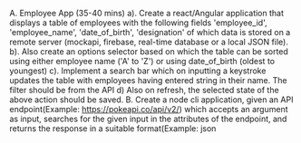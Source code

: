 A. Employee App (35-40 mins)
a). Create a react/Angular application that displays a table of employees with the following fields
'employee_id', 'employee_name', 'date_of_birth', 'designation' of which data is stored on a remote
server (mockapi, firebase, real-time database or a local JSON file).
b). Also create an options selector based on which the table can be sorted using either employee
name ('A' to 'Z') or using date_of_birth (oldest to youngest)
c). Implement a search bar which on inputting a keystroke updates the table with employees
having entered string in their name. The filter should be from the API
d) Also on refresh, the selected state of the above action should be saved.
B. Create a node cli application, given an API endpoint(Example: https://pokeapi.co/api/v2/) which
accepts an argument as input, searches for the given input in the attributes of the endpoint, and returns
the response in a suitable format(Example: json
